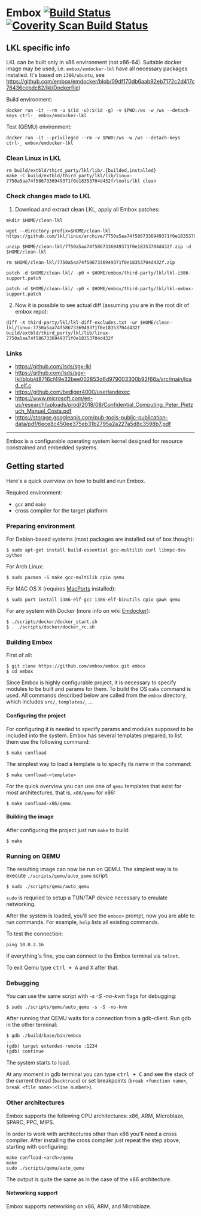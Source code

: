 Embox [![Build Status](https://travis-ci.org/embox/embox.svg?branch=master)](https://travis-ci.org/embox/embox) [![Coverity Scan Build Status](https://scan.coverity.com/projects/700/badge.svg)](https://scan.coverity.com/projects/700)
=====
## LKL specific info

LKL can be built only in x86 environment (not x86-64).
Suitable docker image may be used, i.e. `embox/emdocker-lkl` have all necessary packages installed.
It's based on `i386/ubuntu`, see https://github.com/embox/emdocker/blob/09df170db6aab92eb7172c2d417c76436cebdc82/lkl/Dockerfile)

Build environment:
```
docker run -it --rm -u $(id -u):$(id -g) -v $PWD:/ws -w /ws --detach-keys ctrl-_ embox/emdocker-lkl
```

Test (QEMU) environment:
```
docker run -it --privileged --rm -v $PWD:/ws -w /ws --detach-keys ctrl-_ embox/emdocker-lkl
```

### Clean Linux in LKL
```
rm build/extbld/third_party/lkl/lib/.{builded,installed}
make -C build/extbld/third_party/lkl/lib/linux-7750a5aa74f5867336949371f0e18353704d432f/tools/lkl clean
```

### Check changes made to LKL

1. Download and extract clean LKL, apply all Embox patches:
```
mkdir $HOME/clean-lkl

wget --directory-prefix=$HOME/clean-lkl https://github.com/lkl/linux/archive/7750a5aa74f5867336949371f0e18353704d432f.zip

unzip $HOME/clean-lkl/7750a5aa74f5867336949371f0e18353704d432f.zip -d $HOME/clean-lkl

rm $HOME/clean-lkl/7750a5aa74f5867336949371f0e18353704d432f.zip

patch -d $HOME/clean-lkl/ -p0 < $HOME/embox/third-party/lkl/lkl-i386-support.patch

patch -d $HOME/clean-lkl/ -p0 < $HOME/embox/third-party/lkl/lkl-embox-support.patch
```

2. Now it is possible to see actual diff (assuming you are in the root dir of embox repo):
```
diff -X third-party/lkl/lkl-diff-excludes.txt -ur $HOME/clean-lkl/linux-7750a5aa74f5867336949371f0e18353704d432f build/extbld/third_party/lkl/lib/linux-7750a5aa74f5867336949371f0e18353704d432f
```

### Links

* https://github.com/lsds/sgx-lkl
* https://github.com/lsds/sgx-lkl/blob/d8716cf49e32bee002853d6d979003300b92f66a/src/main/load_elf.c
* https://github.com/bediger4000/userlandexec
* https://www.microsoft.com/en-us/research/uploads/prod/2018/08/Confidential_Computing_Peter_Pietzuch_Manuel_Costa.pdf
* https://storage.googleapis.com/pub-tools-public-publication-data/pdf/6ece8c450ee375eb31b2795a2a227a5d8c3598b7.pdf

---

Embox is a configurable operating system kernel designed for resource
constrained and embedded systems.

Getting started
---------------
Here's a quick overview on how to build and run Embox.

Required environment:
 - `gcc` and `make`
 - cross compiler for the target platform

### Preparing environment
For Debian-based systems (most packages are installed out of box though):
```
$ sudo apt-get install build-essential gcc-multilib curl libmpc-dev python
```

For Arch Linux:
```
$ sudo pacman -S make gcc-multilib cpio qemu
```

For MAC OS X (requires [MacPorts](https://www.macports.org/install.php) installed):
```
$ sudo port install i386-elf-gcc i386-elf-binutils cpio gawk qemu
```

For any system with Docker (more info on wiki [Emdocker](https://github.com/embox/embox/wiki/Emdocker)):
```
$ ./scripts/docker/docker_start.sh
$ . ./scripts/docker/docker_rc.sh
```

### Building Embox
First of all:
```
$ git clone https://github.com/embox/embox.git embox
$ cd embox
```
Since Embox is highly configurable project, it is necessary to specify modules to be built and params for them. To build the OS `make` command is used.
All commands described below are called from the `embox` directory, which includes `src/`, `templates/`, ...

#### Configuring the project
For configuring it is needed to specify params and modules supposed to be included into the system. Embox has several templates prepared, to list them use the following command:
```
$ make confload
```

The simplest way to load a template is to specify its name in the command:
```
$ make confload-<template>
```

For the quick overview you can use one of `qemu` templates that exist for most architectures, that is, *`x86/qemu`* for x86:
```
$ make confload-x86/qemu
```

#### Building the image
After configuring the project just run `make` to build:
```
$ make
```

### Running on QEMU
The resulting image can now be run on QEMU. The simplest way is to execute `./scripts/qemu/auto_qemu` script:
```
$ sudo ./scripts/qemu/auto_qemu
```
`sudo` is requried to setup a TUN/TAP device necessary to emulate networking.

After the system is loaded, you’ll see the `embox>` prompt, now you are able to run commands.
For example, `help` lists all existing commands.

To test the connection:
```
ping 10.0.2.16
```
If everything's fine, you can connect to the Embox terminal via `telnet`.

To exit Qemu type <kbd>ctrl + A</kbd> and <kbd>X</kbd> after that.

### Debugging
You can use the same script with *-s -S -no-kvm* flags for debugging:
```
$ sudo ./scripts/qemu/auto_qemu -s -S -no-kvm
```
After running that QEMU waits for a connection from a gdb-client. Run gdb in the other terminal:
```
$ gdb ./build/base/bin/embox
...
(gdb) target extended-remote :1234
(gdb) continue
```
The system starts to load.

At any moment in gdb terminal you can type <kbd>ctrl + C</kbd> and see the stack of the current thread (`backtrace`) or set breakpoints (`break <function name>`, `break <file name>:<line number>`).

### Other architectures
Embox supports the following CPU architectures: x86, ARM, Microblaze, SPARC, PPC, MIPS.

In order to work with architectures other than x86 you'll need a cross compiler.
After installing the cross compiler just repeat the step above, starting with configuring:
```
make confload-<arch>/qemu
make
sudo ./scripts/qemu/auto_qemu
```
The output is quite the same as in the case of the x86 architecture.

#### Networking support
Embox supports networking on x86, ARM, and Microblaze.
